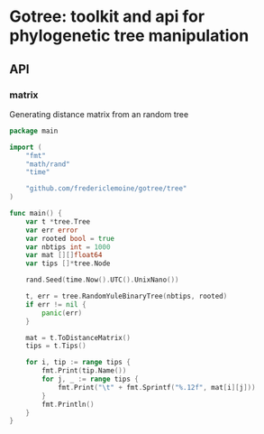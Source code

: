 # Gotree: toolkit and api for phylogenetic tree manipulation

## API

### matrix

Generating distance matrix from an random tree
```go
package main

import (
	"fmt"
	"math/rand"
	"time"

	"github.com/fredericlemoine/gotree/tree"
)

func main() {
	var t *tree.Tree
	var err error
	var rooted bool = true
	var nbtips int = 1000
	var mat [][]float64
	var tips []*tree.Node

	rand.Seed(time.Now().UTC().UnixNano())

	t, err = tree.RandomYuleBinaryTree(nbtips, rooted)
	if err != nil {
		panic(err)
	}

	mat = t.ToDistanceMatrix()
	tips = t.Tips()

	for i, tip := range tips {
		fmt.Print(tip.Name())
		for j, _ := range tips {
			fmt.Print("\t" + fmt.Sprintf("%.12f", mat[i][j]))
		}
		fmt.Println()
	}
}
```
